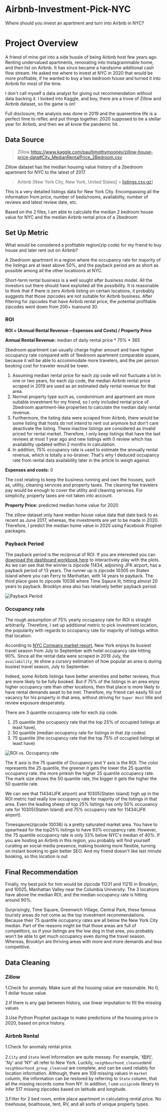 # Airbnb-Investment-Pick-NYC
Where should you invest an apartment and turn into Airbnb in NYC? 
# Project Overview

A friend of mine got into a side hussle of being Airbnb host few years ago. Renting undervalued apartments, renovating into Instagrammable home, and then list on Airbnb. It has since became a handsome additional cash flow stream. He asked me where to invest at NYC in 2020 that would be more profitable, if he wanted to buy a two bedroom house and turned it into Airbnb for most of the time. 

I don't call myself a data analyst for giving out recommendation without data backing it. I looked into Kaggle, and boy, there are a trove of Zillow and Airbnb dataset, so the game is on!

Full disclosure, the analysis was done in 2019 and the quanrentine life is a perfect time to reflec and put things together. 2020 supposed to be a stellar year for Airbnb, and then we all know the pandemic hit. 

## Data Source

> Zillow https://www.kaggle.com/paultimothymooney/zillow-house-price-data#City_MedianRentalPrice_2Bedroom.csv

Zillow dataset has the median housing value history of a 2bedroom apartment for NYC to the latest of 2017. 

> Airbnb [New York City, New York, United States] > [ listings.csv.gz](http://data.insideairbnb.com/united-states/ny/new-york-city/2020-04-08/data/listings.csv.gz)]


This is a very detailed listings data for New York City. Encompassing all the information from price, number of beds/rooms, availability, number of reviews and latest review date, etc.

Based on the 2 files, I am able to calculate the median 2 bedroom house value for NYC and the median Airbnb rental price of a 2bedroom  

## Set Up Metric

What would be considered a profitable region(zip code) for my friend to buy house and later rent out on Airbnb? 

A 2bedroom apartment in a region where the occupancy rate for majority of the listings are at least above 50%, and the payback period are as short as possible among all the other locatioons at NYC.

Short-term rental business is a well sought after business model. All the investors out there should have exploited all the possibility. It is reasonable to think that if there is zero Airbnb listing on certain locations, it probably suggests that those zipcodes are not suitable for Airbnb business. After filtering for zipcodes that have Airbnb rental price, the potential profitable zipcodes went down from 200+ toaround 30. 

### ROI

**ROI = (Annual Rental Revenue – Expenses and Costs) / Property Price** 

**Annual Rental Revenue:** median of daily rental price * 75% * 365

2bedroom apartment can usually charge higher amount and have higher occupancy rate compared with of 1bedroom apartment comparable square, because it will be able to accommodate more travelers, and the per person booking cost for traveler would be lower.

1. Assuming median rental price for each zip code will not fluctuate a lot in one or two years, for each zip code, the median Airbnb rental price scraped in 2019 are used as an estimated daily rental revenue for that area. 
2. Normal property type such as, condominium and apartment are more suitable investment for my friend, so I only included rental price of 2bedroom apartment-like properties to calculate the median daily rental revenue. 
3. Furthermore, the listing data were scraped from Airbnb, there would be some listing that hosts do not intend to rent out anymore but don't care deactivate the listing. These inactive listings are considered as invalid priced for rental market. Therefore, I only keep listings that have the last reviews at most 1 year ago and new listings with 0 review which has availability updated within 2 months in calculation.
4. In addition, 75% occupancy rate is used to estimate the annually rental revenue, which is totally a no-brainer. That's why I deduced occupancy rate from rental data availability later in the article to weigh against.

**Expenses and costs:** 0

The cost relating to keep the business running and own the houses, such as, utility, cleaning services and property taxes. The cleaning fee travelers pay would be enough to cover the utility and cleaning services. For simplicity, property taxes are not taken into account. 

**Property Price:** predicted median home value for 2020

The zillow dataset only have median house value data that date back to as recent as June 2017, whereas, the investments are yet to be made in 2020. Therefore, I predict the median home value in 2020 using Facebook Prophet packages.



### Payback Period 

The payback period is the reciprocal of ROI. If you are interested you can [download the dashboard workbook here](https://github.com/Jiejanet/Airbnb-Investment-Pick-NYC) to interactively play with the plots. As we can see that the winner is zipcode 11434, adjoining JFK airport, has a payback period of 13 years. The runner up is zipcode 10305 on Staten Island where you can Ferry to Manhattan, with 14 years to payback. The third place goes to zipcode 10036 where Time Sqaure lit, hitting almost 20 years to payback.  Brooklyn area also has relatively better payback period.

![Payback Period](https://github.com/Jiejanet/Airbnb-Investment-Pick-NYC/blob/master/1.png)




### Occupancy rate

The rough assumption of 75% yearly occupancy rate for ROI is straight arbitrarily. Therefore, I set up additional metric to pick investment location,  the popularity with regards to occupancy rate for majority of listings within that location.

According to [NYC Company market report]( https://assets.simpleviewinc.com/simpleview/image/upload/v1/clients/newyorkcity/FYI_Hotel_reports_December_2019_29ba065f-346d-4f4a-8ad8-1f95e62ad938.pdf), New York enjoys its busiest travel season from July to September with hotel occupancy rate hitting 90%. Since all the rental data were scraped in 2019 July, the `availability_90` show a cursory estimation of how popular an area is during busiest travel season, July to September. 

Indeed, some Airbnb listings have better amenities and better reviews, thus are more likely to be fully booked. But if 75% of the listings in an area enjoy higher occupancy rate than other locations, then that place is more likely to have rental demands await to be met. Therefore, my friend can easily fill out vacancy for his property in that area, without striving for `Super Host` title and review exposure desperately. 

There are 3 quantile occupancy rate for each zip code.

1. 25 quantile (the occupancy rate that the top 25% of occupied listings at least have), 
2. 50 quantile (median occupancy rate for listings in that zip codes) 
3. 75 quantile (the occupancy rate that the top 75% of occupied listings at least have) 

![ROI vs. Occupancy rate](https://github.com/Jiejanet/Airbnb-Investment-Pick-NYC/blob/master/2.png)

The X axis is the 75 quantile of Occupancy and Y axis is the ROI. The color represents the 25 quantile, the greener it gets the lower the 25 quantile occupancy rate. the more pinkish the higher 25 quantile occupancy rate. The mark size shows the 50 quantile rate, the bigger it gets the higher the 50 quantile rate.

We can see that 11434(JFK airport) and 10305(Staten Island) high up in the ROI metric had really low occupancy rate for majority of the listings in that area. Even the leading sheep of top 25% listings has only 50% occuoancy rate for 10305(Staten Island) and 75% occupancy rate for 11434(JFK airport). 

Timesqaure(zipcode 10036) is a pretty saturated market area. You have to spearhead for the top25% listings to have 93% occupancy rate. However, the 75 quantile occupancy rate is only 33% below NYC's median of 40%. If you are hosting an Airbnb in this region, you probably will find yourself curating an social media presence, making booking more flexible, turning on instant booking to gain better SEO. And my friend doesn't like last minute booking, so this location is out

## Final Recommendation

Finally, my best pick for him would be zipcode 11231 and 11215 in Brooklyn, and 10025, Manhattan Valley near the Columbia University. The 3 locations have above the median ROI, and the median occupancy rate is hitting around 90%. 

Surprisingly, Time Square, Greenwich Village, Central Park, these famous touristy areas do not come as the top investment recommendations. Because their 75 quantile occupancy rates are all below the New York City median. Part of the reasons might be that those areas are full of competitors, so if your listings are the low dog in that area, you probably won’t be able to get much occupancy even during the travel season. Whereas, Brooklyn are thriving areas with more and more demands and less competitive. 

 

## Data Cleaning

### Zillow

1.Check for anomaly. Make sure all the housing value are reasonable. No 0, 1 dollar house value.

2.If there is any gap between history, use linear imputation to fill the missing values

3.Use Python Prophet package to make predictions of the housing price in 2020, based on price history.

### Airbnb Rental

1.Check for anomaly rental price. 

2.`City` and `State` level information are quite messey. For example, '纽约', 'Ny' and 'NY' all refer to New York. Luckily, `neighbourhood_cleansed`and `neighbourhood_group_cleansed` are complete, and can be used reliably for location information. Although, there are 109 missing values in `market` column, the information can be restored by referring to `State` column, that all the missing records come from NY. In addition, I use `uszipcode` library to infer 517 missing zipcodes based on latitude and longitude.

3.Filter for 2 bed room, entire place apartment in calculating rental price. No treehouse, boathouse, tent, RV, and all sorts of unique property types. 

